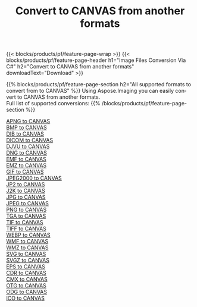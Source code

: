 ﻿---
title: Convert to CANVAS from another formats 
weight: 3920
url: /java/conversion/to/canvas 
lang: en
langdirlevel: 2
locales: zh-hans,ja,it,ru,de,es,fr,nl,id,lt,pl,pt,vi,tr,ko,zh-hant,ar,hi,th,sv,cs,uk,he
description: Using Aspose.Imaging you can easily convert to CANVAS from another formats
---

{{< blocks/products/pf/feature-page-wrap >}}
{{< blocks/products/pf/feature-page-header h1="Image Files Conversion Via C#" h2="Convert to CANVAS from another formats" downloadText="Download" >}}


{{% blocks/products/pf/feature-page-section  h2="All supported formats to convert from to CANVAS" %}}
Using Aspose.Imaging you can easily convert to CANVAS from another formats.
<br/>
Full list of supported conversions:
{{% /blocks/products/pf/feature-page-section %}}
<div class="container-fluid productfamilypage bg-gray">
    <div class="convertypes bg-gray agp-content section">
        <div class="container">
		<div class="row other-converters">
		    <div class='col-md-2 other-converter remove-lp remove-rp'><a href="/imaging/java/conversion/apng-to-canvas" >APNG to CANVAS</a></div>
<div class='col-md-2 other-converter remove-lp remove-rp'><a href="/imaging/java/conversion/bmp-to-canvas" >BMP to CANVAS</a></div>
<div class='col-md-2 other-converter remove-lp remove-rp'><a href="/imaging/java/conversion/dib-to-canvas" >DIB to CANVAS</a></div>
<div class='col-md-2 other-converter remove-lp remove-rp'><a href="/imaging/java/conversion/dicom-to-canvas" >DICOM to CANVAS</a></div>
<div class='col-md-2 other-converter remove-lp remove-rp'><a href="/imaging/java/conversion/djvu-to-canvas" >DJVU to CANVAS</a></div>
<div class='col-md-2 other-converter remove-lp remove-rp'><a href="/imaging/java/conversion/dng-to-canvas" >DNG to CANVAS</a></div>
<div class='col-md-2 other-converter remove-lp remove-rp'><a href="/imaging/java/conversion/emf-to-canvas" >EMF to CANVAS</a></div>
<div class='col-md-2 other-converter remove-lp remove-rp'><a href="/imaging/java/conversion/emz-to-canvas" >EMZ to CANVAS</a></div>
<div class='col-md-2 other-converter remove-lp remove-rp'><a href="/imaging/java/conversion/gif-to-canvas" >GIF to CANVAS</a></div>
<div class='col-md-2 other-converter remove-lp remove-rp'><a href="/imaging/java/conversion/jpeg2000-to-canvas" >JPEG2000 to CANVAS</a></div>
<div class='col-md-2 other-converter remove-lp remove-rp'><a href="/imaging/java/conversion/jp2-to-canvas" >JP2 to CANVAS</a></div>
<div class='col-md-2 other-converter remove-lp remove-rp'><a href="/imaging/java/conversion/j2k-to-canvas" >J2K to CANVAS</a></div>
<div class='col-md-2 other-converter remove-lp remove-rp'><a href="/imaging/java/conversion/jpg-to-canvas" >JPG to CANVAS</a></div>
<div class='col-md-2 other-converter remove-lp remove-rp'><a href="/imaging/java/conversion/jpeg-to-canvas" >JPEG to CANVAS</a></div>
<div class='col-md-2 other-converter remove-lp remove-rp'><a href="/imaging/java/conversion/png-to-canvas" >PNG to CANVAS</a></div>
<div class='col-md-2 other-converter remove-lp remove-rp'><a href="/imaging/java/conversion/tga-to-canvas" >TGA to CANVAS</a></div>
<div class='col-md-2 other-converter remove-lp remove-rp'><a href="/imaging/java/conversion/tif-to-canvas" >TIF to CANVAS</a></div>
<div class='col-md-2 other-converter remove-lp remove-rp'><a href="/imaging/java/conversion/tiff-to-canvas" >TIFF to CANVAS</a></div>
<div class='col-md-2 other-converter remove-lp remove-rp'><a href="/imaging/java/conversion/webp-to-canvas" >WEBP to CANVAS</a></div>
<div class='col-md-2 other-converter remove-lp remove-rp'><a href="/imaging/java/conversion/wmf-to-canvas" >WMF to CANVAS</a></div>
<div class='col-md-2 other-converter remove-lp remove-rp'><a href="/imaging/java/conversion/wmz-to-canvas" >WMZ to CANVAS</a></div>
<div class='col-md-2 other-converter remove-lp remove-rp'><a href="/imaging/java/conversion/svg-to-canvas" >SVG to CANVAS</a></div>
<div class='col-md-2 other-converter remove-lp remove-rp'><a href="/imaging/java/conversion/svgz-to-canvas" >SVGZ to CANVAS</a></div>
<div class='col-md-2 other-converter remove-lp remove-rp'><a href="/imaging/java/conversion/eps-to-canvas" >EPS to CANVAS</a></div>
<div class='col-md-2 other-converter remove-lp remove-rp'><a href="/imaging/java/conversion/cdr-to-canvas" >CDR to CANVAS</a></div>
<div class='col-md-2 other-converter remove-lp remove-rp'><a href="/imaging/java/conversion/cmx-to-canvas" >CMX to CANVAS</a></div>
<div class='col-md-2 other-converter remove-lp remove-rp'><a href="/imaging/java/conversion/otg-to-canvas" >OTG to CANVAS</a></div>
<div class='col-md-2 other-converter remove-lp remove-rp'><a href="/imaging/java/conversion/odg-to-canvas" >ODG to CANVAS</a></div>
<div class='col-md-2 other-converter remove-lp remove-rp'><a href="/imaging/java/conversion/ico-to-canvas" >ICO to CANVAS</a></div>
                </div>
        </div>
    </div>
</div>
<br/>

